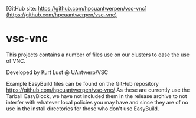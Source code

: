 [GitHub site: https://github.com/hpcuantwerpen/vsc-vnc](https://github.com/hpcuantwerpen/vsc-vnc)

# vsc-vnc

This projects contains a number of files use on our clusters to ease the 
use of VNC.

Developed by Kurt Lust @ UAntwerp/VSC

Example EasyBuild files can be found on the GitHub repository
https://github.com/hpcuantwerpen/vsc-vnc/
As these are currently use the Tarball EasyBlock, we have not included them
in the release archive to not interfer with whatever local policies you may
have and since they are of no use in the install directories for those who
don't use EasyBuild.
